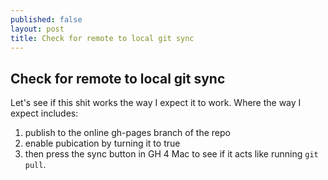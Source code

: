 ```yaml
---
published: false
layout: post
title: Check for remote to local git sync
---
```


## Check for remote to local git sync

Let's see if this shit works the way I expect it to work.  Where the way I expect includes:

1. publish to the online gh-pages branch of the repo
2. enable pubication by turning it to true
3. then press the sync button in GH 4 Mac to see if it acts like running `git pull`.



